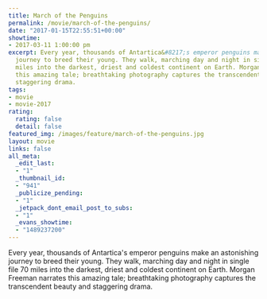 ```yaml
---
title: March of the Penguins
permalink: /movie/march-of-the-penguins/
date: "2017-01-15T22:55:51+00:00"
showtime:
- 2017-03-11 1:00:00 pm
excerpt: Every year, thousands of Antartica&#8217;s emperor penguins make an astonishing
  journey to breed their young. They walk, marching day and night in single file 70
  miles into the darkest, driest and coldest continent on Earth. Morgan Freeman narrates
  this amazing tale; breathtaking photography captures the transcendent beauty and
  staggering drama.
tags:
- movie
- movie-2017
rating:
  rating: false
  detail: false
featured_img: /images/feature/march-of-the-penguins.jpg
layout: movie
links: false
all_meta:
  _edit_last:
  - "1"
  _thumbnail_id:
  - "941"
  _publicize_pending:
  - "1"
  _jetpack_dont_email_post_to_subs:
  - "1"
  _evans_showtime:
  - "1489237200"
---
```


<div class="overview" dir="auto">Every year, thousands of Antartica's emperor penguins make an astonishing journey to breed their young. They walk, marching day and night in single file 70 miles into the darkest, driest and coldest continent on Earth. Morgan Freeman narrates this amazing tale; breathtaking photography captures the transcendent beauty and staggering drama. </div>